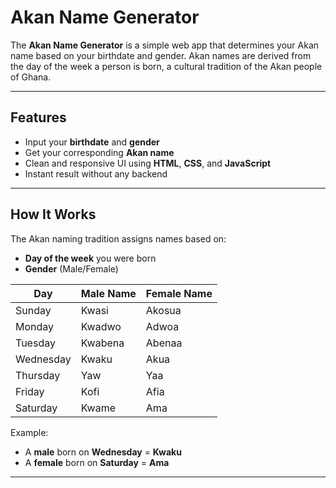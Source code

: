 #  Akan Name Generator

The **Akan Name Generator** is a simple web app that determines your Akan name based on your birthdate and gender. Akan names are derived from the day of the week a person is born, a cultural tradition of the Akan people of Ghana.

---

##  Features

- Input your **birthdate** and **gender**
- Get your corresponding **Akan name**
- Clean and responsive UI using **HTML**, **CSS**, and **JavaScript**
- Instant result without any backend

---

##  How It Works

The Akan naming tradition assigns names based on:
- **Day of the week** you were born
- **Gender** (Male/Female)

| Day       | Male Name | Female Name |
|-----------|-----------|-------------|
| Sunday    | Kwasi     | Akosua      |
| Monday    | Kwadwo    | Adwoa       |
| Tuesday   | Kwabena   | Abenaa      |
| Wednesday | Kwaku     | Akua        |
| Thursday  | Yaw       | Yaa         |
| Friday    | Kofi      | Afia        |
| Saturday  | Kwame     | Ama         |

Example:  
- A **male** born on **Wednesday** = **Kwaku**  
- A **female** born on **Saturday** = **Ama**

---


